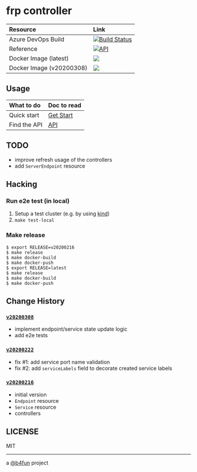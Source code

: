 # frp controller

| Resource | Link |
|:----|:----|
| Azure DevOps Build | [![Build Status](https://dev.azure.com/build4/b4fun%20-%20public/_apis/build/status/b4fun.frpcontroller?branchName=master)](https://dev.azure.com/build4/b4fun%20-%20public/_build/latest?definitionId=1&branchName=master) |
| Reference | [![API](https://godoc.org/github.com/ebauman/frpcontroller?status.svg)](https://godoc.org/github.com/ebauman/frpcontroller/api/v1) |
| Docker Image (latest) | [![](https://img.shields.io/docker/pulls/b4fun/frpcontroller?label=docker%20pulls%20%28latest%29)](https://hub.docker.com/r/b4fun/frpcontroller) |
| Docker Image (v20200308) | [![](https://img.shields.io/docker/pulls/b4fun/frpcontroller?label=docker%20pulls%20%28v20200308%29)](https://hub.docker.com/r/b4fun/frpcontroller) |

## Usage

| What to do | Doc to read |
|:-----------|:------------|
| Quick start | [Get Start](./docs/get-start.md)
| Find the API | [API](./docs/api.md)

## TODO

- improve refresh usage of the controllers
- add `ServerEndpoint` resource

## Hacking

### Run e2e test (in local)

1. Setup a test cluster (e.g. by using [kind][kind])
2. `make test-local`

[kind]: https://github.com/kubernetes-sigs/kind

### Make release

```
$ export RELEASE=v20200216
$ make release
$ make docker-build
$ make docker-push
$ export RELEASE=latest
$ make release
$ make docker-build
$ make docker-push
```

## Change History

### [`v20200308`](https://github.com/ebauman/frpcontroller/releases/tag/v20200308)

- implement endpoint/service state update logic
- add e2e tests

### [`v20200222`](https://github.com/ebauman/frpcontroller/releases/tag/v20200222)

- fix #1: add service port name validation
- fix #2: add `serviceLabels` field to decorate created service labels

### [`v20200216`](https://github.com/ebauman/frpcontroller/releases/tag/v20200216)

- initial version
- `Endpoint` resource
- `Service` resource
- controllers

## LICENSE

MIT

---

a [@b4fun][@b4fun] project

[@b4fun]: https://www.build4.fun
